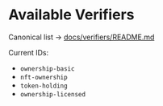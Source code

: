 # Available Verifiers

Canonical list → [docs/verifiers/README.md](./verifiers/README.md)

Current IDs:
- `ownership-basic`
- `nft-ownership`
- `token-holding`
- `ownership-licensed`